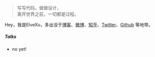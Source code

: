 > 写写代码，做做设计，  
> 离开世界之前，一切都是过程。

Hey，我是ElveXu，多出没于[博客](https://misselvexu.github.io)、[微博](weibo.com/huxpro)、[知乎](https://www.zhihu.com/misselvexu)、[Twitter](https://twitter.com/ytuaebi/)、[Github](http://github.com/misselvexu) 等地带。


##### Talks

- no yet!
